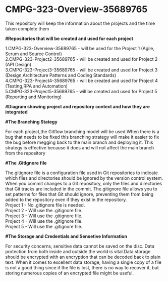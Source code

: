 # CMPG-323-Overview-35689765
This repository will keep the information about the projects and the time taken complete them

**#Repositories that will be created and used for each project**

1.CMPG-323-Overview-35689765 - will be used for the Project 1 (Agile, Scrum and Source Control)   
2.CMPG-323-Project2-35689765 - will be created and used for Project 2 (API Design)  
3.CMPG-323-Project3-35689765 - will be created and used for Project 3 (Design,Architecture Patterns and Coding Standards)  
4.CMPG-323-Project4-35689765 - will be created and used for Project 4 (Testing,RPA and Automation)  
5.CMPG-323-Project5-35689765 - will be created and used for Project 5 (Reporting and Monitoring)  

**#Diagram showing project and repository context and how they are integrated**

**#The Branching Stategy**

For each project,the Gitflow branching model will be used.When there is a bug that needs to be fixed this branching strategy will make it easier to fix the bug before megging back to the main branch and deploying it. This strategy is effective because it does and will not affect the main branch from the repository  
  

**#The .GitIgnore file**

The.gitignore file is a configuration file used in Git repositories to indicate which files and directories should be ignored by the version control system. When you commit changes to a Git repository, only the files and directories that Git tracks are included in the commit. The.gitignore file allows you to set patterns for files that Git should ignore, preventing them from being added to the repository even if they exist in the repository.    
Project 1 - No .gitignore file is needed.  
Project 2 - Will use the .gitignore file.  
Project 3 - Will use the .gitignore file.  
Project 4 - Will use the .gitignore file.   
Project 5 - Will use the .gitignore file.  

**#The Storage and Credentials and Sensetive Information**

For security concerns, sensitive data cannot be saved on the disc. Data protection from both inside and outside the world is vital.Data storage should be encrypted with an encryption that can be decoded back to plain text. When it comes to excellent data storage, having a single copy of a file is not a good thing since if the file is lost, there is no way to recover it, but storing numerous copies of an encrypted file might be useful.  

